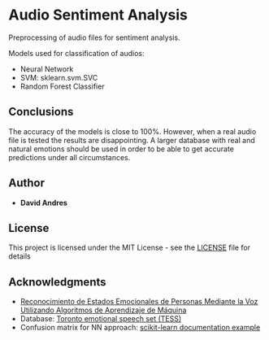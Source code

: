# Audio Sentiment Analysis
Preprocessing of audio files for sentiment analysis.

Models used for classification of audios:
* Neural Network
* SVM: sklearn.svm.SVC
* Random Forest Classifier

## Conclusions

The accuracy of the models is close to 100%. However, when a real audio file is tested the results are disappointing. A larger database with real and natural emotions should be used in order to be able to get accurate predictions under all circumstances.

## Author

* **David Andres**

## License

This project is licensed under the MIT License - see the [LICENSE](LICENSE) file for details

## Acknowledgments

* [Reconocimiento de Estados Emocionales de Personas Mediante la Voz Utilizando Algoritmos de Aprendizaje de Máquina](https://www.academia.edu/38038693/Reconocimiento_de_Estados_Emocionales_de_Personas_Mediante_la_Voz_Utilizando_Algoritmos_de_Aprendizaje_de_M%C3%A1quina)
* Database: [Toronto emotional speech set (TESS)](https://dataverse.scholarsportal.info/dataset.xhtml?persistentId=doi:10.5683/SP2/E8H2MF)
* Confusion matrix for NN approach: [scikit-learn documentation example](https://scikit-learn.org/0.18/auto_examples/model_selection/plot_confusion_matrix.html)